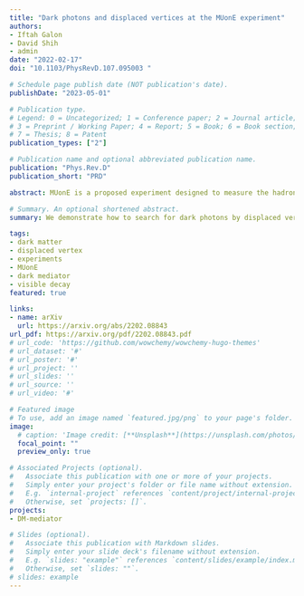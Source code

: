 ```yaml
---
title: "Dark photons and displaced vertices at the MUonE experiment"
authors:
- Iftah Galon
- David Shih
- admin
date: "2022-02-17"
doi: "10.1103/PhysRevD.107.095003 "

# Schedule page publish date (NOT publication's date).
publishDate: "2023-05-01"

# Publication type.
# Legend: 0 = Uncategorized; 1 = Conference paper; 2 = Journal article;
# 3 = Preprint / Working Paper; 4 = Report; 5 = Book; 6 = Book section;
# 7 = Thesis; 8 = Patent
publication_types: ["2"]

# Publication name and optional abbreviated publication name.
publication: "Phys.Rev.D"
publication_short: "PRD"

abstract: MUonE is a proposed experiment designed to measure the hadronic vacuum polarization contribution to muon $g-2$ through elastic $\mu-e$ scattering. As such it employs an extremely high-resolution tracking apparatus. We point out that this makes MUonE also a very promising experiment to search for displaced vertices from light, weakly-interacting new particles. We demonstrate its potential by showing how it has excellent sensitivity to dark photons in the mass range $10~\mathrm{MeV} \le m_{A'} \le 100~\mathrm{MeV}$ and kinetic mixing parameter $10^{-5} \le \epsilon e \le 10^{-3}$, through the process $\mu^{\pm}\, e^- \to \mu^{\pm}\, e^-\, A'$ followed by $A'\to e^+e^-$.

# Summary. An optional shortened abstract.
summary: We demonstrate how to search for dark photons by displaced vertex search at the proposed MUonE experiment in the mass range $10~\mathrm{MeV} \le m_{A'} \le 100~\mathrm{MeV}$ and kinetic mixing parameter $10^{-5} \le \epsilon e \le 10^{-3}$, through the process $\mu^{\pm}\, e^- \to \mu^{\pm}\, e^-\, A'$ followed by $A'\to e^+e^-$.

tags:
- dark matter
- displaced vertex
- experiments
- MUonE
- dark mediator
- visible decay
featured: true

links:
- name: arXiv
  url: https://arxiv.org/abs/2202.08843
url_pdf: https://arxiv.org/pdf/2202.08843.pdf
# url_code: 'https://github.com/wowchemy/wowchemy-hugo-themes'
# url_dataset: '#'
# url_poster: '#'
# url_project: ''
# url_slides: ''
# url_source: ''
# url_video: '#'

# Featured image
# To use, add an image named `featured.jpg/png` to your page's folder. 
image:
  # caption: 'Image credit: [**Unsplash**](https://unsplash.com/photos/s9CC2SKySJM)'
  focal_point: ""
  preview_only: true

# Associated Projects (optional).
#   Associate this publication with one or more of your projects.
#   Simply enter your project's folder or file name without extension.
#   E.g. `internal-project` references `content/project/internal-project/index.md`.
#   Otherwise, set `projects: []`.
projects:
- DM-mediator

# Slides (optional).
#   Associate this publication with Markdown slides.
#   Simply enter your slide deck's filename without extension.
#   E.g. `slides: "example"` references `content/slides/example/index.md`.
#   Otherwise, set `slides: ""`.
# slides: example
---
```


